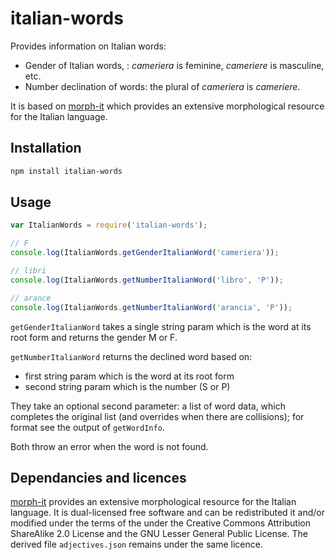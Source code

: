 # italian-words

Provides information on Italian words:

* Gender of Italian words, : _cameriera_ is feminine, _cameriere_ is masculine, etc.
* Number declination of words: the plural of _cameriera_ is _cameriere_.

It is based on [morph-it](https://docs.sslmit.unibo.it/doku.php?id=resources:morph-it) which provides an extensive  morphological resource for the Italian language.

## Installation 
```sh
npm install italian-words
```

## Usage

```javascript
var ItalianWords = require('italian-words');

// F
console.log(ItalianWords.getGenderItalianWord('cameriera'));

// libri
console.log(ItalianWords.getNumberItalianWord('libro', 'P'));

// arance
console.log(ItalianWords.getNumberItalianWord('arancia', 'P'));
```

`getGenderItalianWord` takes a single string param which is the word at its root form and returns the gender M or F.

`getNumberItalianWord` returns the declined word based on:

* first string param which is the word at its root form
* second string param which is the number (S or P)

They take an optional second parameter: a list of word data, which completes the original list (and overrides when there are collisions); for format see the output of `getWordInfo`.

Both throw an error when the word is not found.


## Dependancies and licences

[morph-it](https://docs.sslmit.unibo.it/doku.php?id=resources:morph-it) provides an extensive  morphological resource for the Italian language. It is dual-licensed free software and can be redistributed it and/or modified  under the terms of the under the Creative Commons Attribution ShareAlike 2.0 License and the GNU Lesser General Public License.
The derived file `adjectives.json` remains under the same licence.
